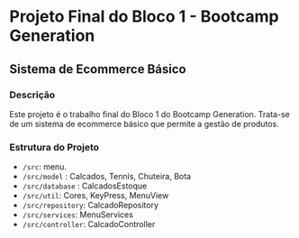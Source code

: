# Projeto Final do Bloco 1 - Bootcamp Generation

## Sistema de Ecommerce Básico

### Descrição
Este projeto é o trabalho final do Bloco 1 do Bootcamp Generation. Trata-se de um sistema de ecommerce básico que permite a gestão de produtos.

### Estrutura do Projeto
- `/src`: menu.
- `/src/model` : Calcados, Tennis, Chuteira, Bota
- `/src/database` : CalcadosEstoque
- `/src/util`: Cores, KeyPress, MenuView
- `/src/repository`: CalcadoRepository
- `/src/services`: MenuServices
- `/src/controller`: CalcadoController
